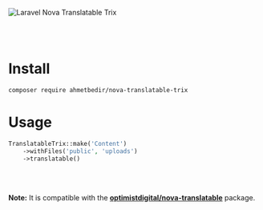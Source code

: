 ![Laravel Nova Translatable Trix](https://banners.beyondco.de/Laravel%20Nova%20Translatable%20Trix.png?theme=light&packageManager=composer+require&packageName=ahmetbedir%2Fnova-translatable-trix&pattern=architect&style=style_1&description=Makes+the+Trix+editor+quickly+translatable.&md=1&showWatermark=1&fontSize=100px&images=https%3A%2F%2Flaravel.com%2Fimg%2Flogomark.min.svg)

</br>
</br>

# Install
```sh
composer require ahmetbedir/nova-translatable-trix
```

# Usage
```php
TranslatableTrix::make('Content')
    ->withFiles('public', 'uploads')
    ->translatable()
```
</br>

</br>

**Note:** It is compatible with the [**optimistdigital/nova-translatable**](https://github.com/optimistdigital/nova-translatable) package.
